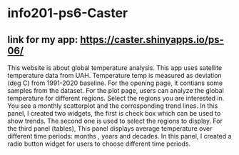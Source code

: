 # info201-ps6-Caster 
## link for my app: https://caster.shinyapps.io/ps-06/

This website is about global temperature analysis. This app uses satellite temperature data from UAH. Temperature temp is measured as deviation (deg C) from 1991-2020 baseline. For the opening page, it contians some samples from the dataset. For the plot page, users can analyze the global temperature for different regions. Select the regions you are interested in. You see a monthly scatterplot and the corresponding trend lines. In this panel, I created two widgets, the first is check box which can be used to show trends. The second one is used to select the regions to display. For the third panel (tables), This panel displays average temperature over different time periods: months , years and decades. In this panel, I created a radio button widget for users to choose different time periods. 


